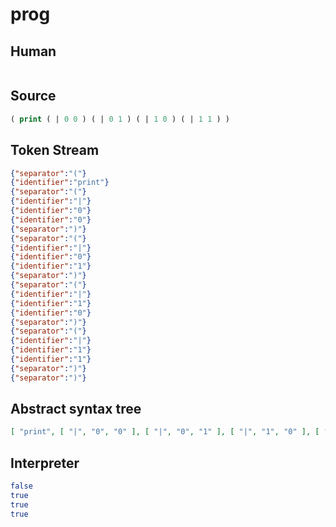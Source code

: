 # prog
## Human
```

```
## Source
```lisp
( print ( | 0 0 ) ( | 0 1 ) ( | 1 0 ) ( | 1 1 ) )
```
## Token Stream
```json
{"separator":"("}
{"identifier":"print"}
{"separator":"("}
{"identifier":"|"}
{"identifier":"0"}
{"identifier":"0"}
{"separator":")"}
{"separator":"("}
{"identifier":"|"}
{"identifier":"0"}
{"identifier":"1"}
{"separator":")"}
{"separator":"("}
{"identifier":"|"}
{"identifier":"1"}
{"identifier":"0"}
{"separator":")"}
{"separator":"("}
{"identifier":"|"}
{"identifier":"1"}
{"identifier":"1"}
{"separator":")"}
{"separator":")"}
```
## Abstract syntax tree
```json
[ "print", [ "|", "0", "0" ], [ "|", "0", "1" ], [ "|", "1", "0" ], [ "|", "1", "1" ] ]
```
## Interpreter
```bash
false
true
true
true
```